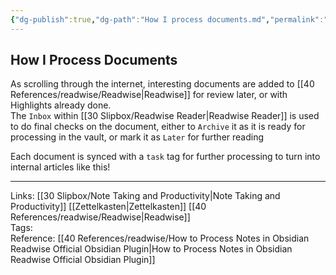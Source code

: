 ```yaml
---
{"dg-publish":true,"dg-path":"How I process documents.md","permalink":"/How I process documents/","tags":["notes"]}
---
```



## How I Process Documents

As scrolling through the internet, interesting documents are added to [[40 References/readwise/Readwise\|Readwise]] for review later, or with Highlights already done.  
The `Inbox` within [[30 Slipbox/Readwise Reader\|Readwise Reader]] is used to do final checks on the document, either to `Archive` it as it is ready for processing in the vault, or mark it as `Later` for further reading

Each document is synced with a `task` tag for further processing to turn into internal articles like this!

---

Links: [[30 Slipbox/Note Taking and Productivity\|Note Taking and Productivity]] [[Zettelkasten\|Zettelkasten]] [[40 References/readwise/Readwise\|Readwise]]  
Tags:  
Reference: [[40 References/readwise/How to Process Notes in Obsidian  Readwise Official Obsidian Plugin\|How to Process Notes in Obsidian  Readwise Official Obsidian Plugin]]
